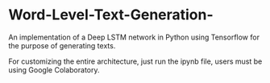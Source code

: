 # Word-Level-Text-Generation-
An implementation of a Deep LSTM network in Python using Tensorflow for the purpose of generating texts.

For customizing the entire architecture, just run the ipynb file, users must be using Google Colaboratory.
